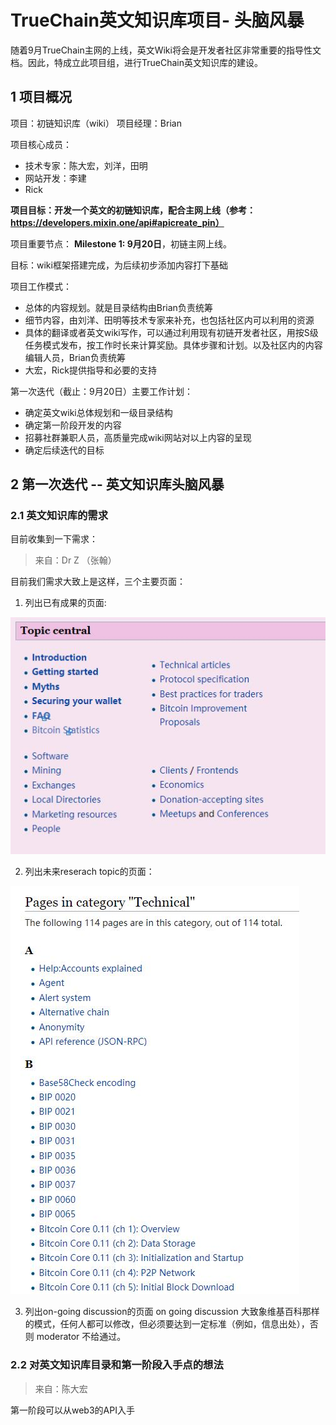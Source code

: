 # TrueChain英文知识库项目- 头脑风暴

随着9月TrueChain主网的上线，英文Wiki将会是开发者社区非常重要的指导性文档。因此，特成立此项目组，进行TrueChain英文知识库的建设。

## 1 项目概况
项目：初链知识库（wiki）
项目经理：Brian

项目核心成员：
-	技术专家：陈大宏，刘洋，田明
-	网站开发：李建
-	Rick

**项目目标：开发一个英文的初链知识库，配合主网上线（参考：https://developers.mixin.one/api#apicreate_pin）**

项目重要节点：
**Milestone 1: 9月20日**，初链主网上线。

目标：wiki框架搭建完成，为后续初步添加内容打下基础

项目工作模式：
-	总体的内容规划。就是目录结构由Brian负责统筹
-	细节内容，由刘洋、田明等技术专家来补充，也包括社区内可以利用的资源
-	具体的翻译或者英文wiki写作，可以通过利用现有初链开发者社区，用按S级任务模式发布，按工作时长来计算奖励。具体步骤和计划。以及社区内的内容编辑人员，Brian负责统筹
-	大宏，Rick提供指导和必要的支持

第一次迭代（截止：9月20日）主要工作计划：
-	确定英文wiki总体规划和一级目录结构
-	确定第一阶段开发的内容
-	招募社群兼职人员，高质量完成wiki网站对以上内容的呈现
-	确定后续迭代的目标

## 2 第一次迭代 -- 英文知识库头脑风暴
### 2.1 英文知识库的需求
目前收集到一下需求：
> 来自：Dr Z （张翰）

目前我们需求大致上是这样，三个主要页面：
1) 列出已有成果的页面:

![](img/DrZ_wiki_requirement1.jpg)


2) 列出未来reserach topic的页面：

![](img/DrZ_wiki_requirement2.jpg)


3) 列出on-going discussion的页面
on going discussion 大致象维基百科那样的模式，任何人都可以修改，但必须要达到一定标准（例如，信息出处），否则 moderator 不给通过。

### 2.2 对英文知识库目录和第一阶段入手点的想法
> 来自：陈大宏

第一阶段可以从web3的API入手

